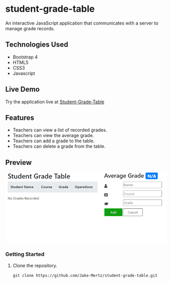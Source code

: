 # student-grade-table
An interactive JavaScript application that communicates with a server to manage grade records.

## Technologies Used

- Bootstrap 4
- HTML5
- CSS3
- Javascript

## Live Demo

Try the application live at [Student-Grade-Table](https://jake-mertz.github.io/student-grade-table/)

## Features

- Teachers can view a list of recorded grades.
- Teachers can view the average grade.
- Teachers can add a grade to the table.
- Teachers can delete a grade from the table.

## Preview

![SGT](student-grade-table1.gif)

### Getting Started

1. Clone the repository.

    ```shell
    git clone https://github.com/Jake-Mertz/student-grade-table.git
    ```

